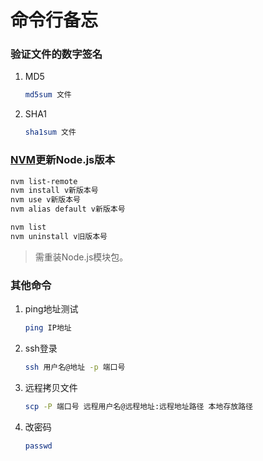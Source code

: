 # 命令行备忘

### 验证文件的数字签名
1. MD5

    ```bash
    md5sum 文件
    ```
2. SHA1

    ```bash
    sha1sum 文件
    ```

### [NVM](https://github.com/creationix/nvm)更新Node.js版本
```bash
nvm list-remote
nvm install v新版本号
nvm use v新版本号
nvm alias default v新版本号

nvm list
nvm uninstall v旧版本号
```
>需重装Node.js模块包。

### 其他命令
1. ping地址测试

    ```bash
    ping IP地址
    ```
2. ssh登录

    ```bash
    ssh 用户名@地址 -p 端口号
    ```
3. 远程拷贝文件

    ```bash
    scp -P 端口号 远程用户名@远程地址:远程地址路径 本地存放路径
    ```
4. 改密码

    ```bash
    passwd
    ```